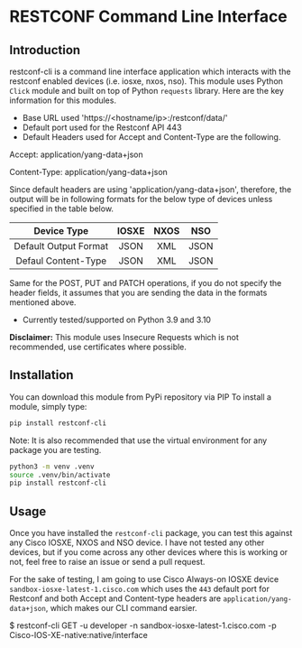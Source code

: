 # RESTCONF Command Line Interface

## Introduction
restconf-cli is a command line interface application which interacts with the restconf enabled devices (i.e. iosxe, nxos, nso). This module uses Python `Click` module and built on top of Python `requests` library. Here are the key information for this modules. 

- Base URL used 'https://<hostname/ip>:<port>/restconf/data/'
- Default port used for the Restconf API 443
- Default Headers used for Accept and Content-Type are the following.

Accept: application/yang-data+json

Content-Type: application/yang-data+json

Since default headers are using 'application/yang-data+json', therefore, the output will be in following formats for the below type of devices unless specified in the table below.
  
  | Device Type             | IOSXE  | NXOS  |  NSO  |
  | :---------------------: | :----: | :---: | :---: |
  | Default Output Format   |  JSON  |  XML  | JSON  |
  | Defaul Content-Type     |  JSON  |  XML  | JSON  |
  
Same for the POST, PUT and PATCH operations, if you do not specify the header fields, it assumes that you are sending the data in the formats mentioned above.
  
- Currently tested/supported on Python 3.9 and 3.10 

__Disclaimer:__ This module uses Insecure Requests which is not recommended, use
certificates where possible.

## Installation

You can download this module from PyPi repository via PIP
To install a module, simply type:
```bash
pip install restconf-cli
```

Note: It is also recommended that use the virtual environment for any package you are testing. 

```bash
python3 -m venv .venv
source .venv/bin/activate
pip install restconf-cli
```

## Usage

Once you have installed the `restconf-cli` package, you can test this against any Cisco IOSXE, NXOS and NSO device. I have not tested any other devices, but if you come across any other devices where this is working or not, feel free to raise an issue or send a pull request. 

For the sake of testing, I am going to use Cisco Always-on IOSXE device `sandbox-iosxe-latest-1.cisco.com` which uses the `443` default port for Restconf and both Accept and Content-type headers are `application/yang-data+json`, which makes our CLI command earsier. 

$ restconf-cli GET -u developer -n sandbox-iosxe-latest-1.cisco.com -p Cisco-IOS-XE-native:native/interface





